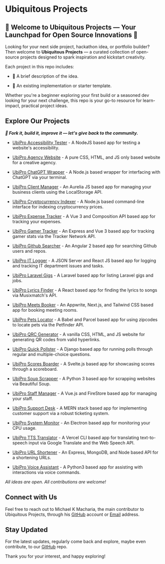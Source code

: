 # Ubiquitous Projects

## 📌 Welcome to Ubiquitous Projects — Your Launchpad for Open Source Innovations 🚀

Looking for your next side project, hackathon idea, or portfolio builder? Then
welcome to **Ubiquitous Projects** — a curated collection of open-source
projects designed to spark inspiration and kickstart creativity.

Each project in this repo includes:

-   🔹 A brief description of the idea.

-   🔹 An existing implementation or starter template.

Whether you're a beginner exploring your first build or a seasoned dev looking
for your next challenge, this repo is your go-to resource for learn-impact,
practical project ideas.

## Explore Our Projects

_**🧠 Fork it, build it, improve it — let's give back to the community.**_

-   [UbiPro Accessibility Tester](https://www.github.com/ubiquitous-projects/ubipro-accessibility-tester) -
    A NodeJS based app for testing a website's accessibility.

-   [UbiPro Agency Website](https://www.github.com/ubiquitous-projects/ubipro-agency-website) -
    A pure CSS, HTML, and JS only based website for a creative agency.

-   [UbiPro ChatGPT Wrapper](https://www.github.com/ubiquitous-projects/ubipro-chatgpt-wrapper) -
    A Node.js based wrapper for interfacing with ChatGPT via your terminal.

-   [UbiPro Client Manager](https://www.github.com/ubiquitous-projects/ubipro-client-manager) -
    An Aurelia JS based app for managing your business clients using the
    LocalStorage API.

-   [UbiPro Cryptocurrency Indexer](https://www.github.com/ubiquitous-projects/ubipro-cryptocurrency-indexer) -
    A Node.js based command-line interface for indexing cryptocurrency prices.

-   [UbiPro Expense Tracker](https://www.github.com/ubiquitous-projects/ubipro-expense-tracker) -
    A Vue 3 and Composition API based app for tracking your expenses.

-   [UbiPro Gamer Tracker](https://www.github.com/ubiquitous-projects/ubipro-gamer-tracker) -
    An Express and Vue 3 based app for tracking gamer stats via the Tracker
    Network API.

-   [UbiPro Github Searcher](https://www.github.com/ubiquitous-projects/ubipro-github-searcher) -
    An Angular 2 based app for searching Github users and repos.

-   [UbiPro IT Logger](https://www.github.com/ubiquitous-projects/ubipro-it-logger) -
    A JSON Server and React JS based app for logging and tracking IT department
    issues and tasks.

-   [UbiPro Laravel Gigs](https://www.github.com/ubiquitous-projects/ubipro-laravel-gigs) -
    A Laravel based app for listing Laravel gigs and jobs.

-   [UbiPro Lyrics Finder](https://www.github.com/ubiquitous-projects/ubipro-lyrics-finder) -
    A React based app for finding the lyrics to songs via Musixmatch's API.

-   [UbiPro Meets Booker](https://www.github.com/ubiquitous-projects/ubipro-meets-booker) -
    An Appwrite, Next.js, and Tailwind CSS based app for booking meeting rooms.

-   [UbiPro Pets Locator](https://www.github.com/ubiquitous-projects/ubipro-pets-locator) -
    A Babel and Parcel based app for using zipcodes to locate pets via the
    Petfinder API.

-   [UbiPro QRC Generator](https://www.github.com/ubiquitous-projects/ubipro-qrc-generator) -
    A vanilla CSS, HTML, and JS website for generating QR codes from valid
    hyperlinks.

-   [UbiPro Quick Pollster](https://www.github.com/ubiquitous-projects/ubipro-quick-pollster) -
    A Django based app for running polls through regular and multiple-choice
    questions.

-   [UbiPro Scores Boarder](https://www.github.com/ubiquitous-projects/ubipro-scores-boarder) -
    A Svelte.js based app for showcasing scores through a scoreboard.

-   [UbiPro Soup Scrapper](https://www.github.com/ubiquitous-projects/ubipro-soup-scrapper) -
    A Python 3 based app for scrapping websites via Beautiful Soup.

-   [UbiPro Staff Manager](https://www.github.com/ubiquitous-projects/ubipro-staff-manager) -
    A Vue.js and FireStore based app for managing your staff.

-   [UbiPro Support Desk](https://www.github.com/ubiquitous-projects/ubipro-support-desk) -
    A MERN stack based app for implementing customer support via a robust
    ticketing system.

-   [UbiPro System Monitor](https://www.github.com/ubiquitous-projects/ubipro-system-monitor) -
    An Electron based app for monitoring your CPU usage.

-   [UbiPro TTS Translator](https://www.github.com/ubiquitous-projects/ubipro-tts-translator) -
    A Vercel CLI based app for translating text-to-speech input via Google
    Translate and the Web Speech API.

-   [UbiPro URL Shortener](https://www.github.com/ubiquitous-projects/ubipro-url-shortener) -
    An Express, MongoDB, and Node based API for a shortening URLs.

-   [UbiPro Voice Assistant](https://www.github.com/ubiquitous-projects/ubipro-voice-assistant) -
    A Python3 based app for assisting with interactions via voice commands.

_All ideas are open. All contributions are welcome!_

## Connect with Us

Feel free to reach out to Michael K Macharia, the main contributor to Ubiquitous
Projects, through his [GitHub](https://www.github.com/michaelkmacharia) account
or [Email](michaelkmacharia@gmail.com) address.

## Stay Updated

For the latest updates, regularly come back and explore, maybe even contribute,
to our [GitHub](https://www.github.com/ubiquitous-projects) repo.

Thank you for your interest, and happy exploring!
